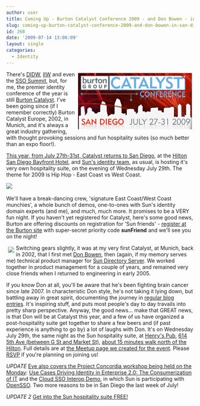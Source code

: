 ```yaml
---
author: user
title: Coming Up - Burton Catalyst Conference 2009 - and Don Bowen - in San Diego!
slug: coming-up-burton-catalyst-conference-2009-and-don-bowen-in-san-diego
id: 268
date: '2009-07-14 13:06:09'
layout: single
categories:
  - Identity
---
```


<span style="margin: 5px; float: right;">[![](images/Catalyst09.png)](http://www.catalyst.burtongroup.com/Na09/)</span> There's [DIDW](http://public.cxo.com/conferences/index.html?conferenceID=51), [IIW](http://iiw.idcommons.net/Main_Page) and even the [SSO Summit](http://www.ssosummit.com/), but, for me, the premier identity conference of the year is still [Burton Catalyst](http://www.catalyst.burtongroup.com/). I've been going since (if I remember correctly) Burton Catalyst Europe, 2002, in Munich, and it's always a great industry gathering, with thought provoking sessions and fun hospitality suites (so much better than an expo floor!).

[This year, from July 27th-31st, Catalyst returns to San Diego](http://www.catalyst.burtongroup.com/Na09/), at the [Hilton San Diego Bayfront Hotel](http://www1.hilton.com/en_US/hi/hotel/SANCCHH-Hilton-San-Diego-Bayfront-California/index.do), and [Sun's identity team](http://www.sun.com/identity/), as usual, is hosting it's very own hospitality suite, on the evening of Wednesday July 29th. The theme for 2009 is Hip Hop - East Coast vs West Coast.

[![](http://blog.superpat.com/mast-3.jpg)](http://www.catalyst.burtongroup.com/NA09/HospitalityMiniSites/Sun/index.html)

We'll have a break-dancing crew, 'signature East Coast/West Coast munchies', a whole bunch of demos, one-to-ones with Sun's identity domain experts (and me), and much, much more. It promises to be a VERY fun night. If you haven't yet registered for Catalyst, here's some good news, Burton are offering discounts on registration for 'Sun friends' - [register at the Burton site](https://burtongroup.wingateweb.com/us09/portal/newreg.ww?__utma=1.746192780695042800.1245875227.1246290367.1246996421.3&__utmb=1.1.10.1246996421&__utmc=1&__utmx=135213410.00004674293961679596:4:1&__utmz=1.1245875227.1.1.utmcsr=prweb.com%7Cutmccn=%28referral%29%7Cutmcmd=referral%7Cutmcct=/releases/burton_group/catalyst_conference/prweb2530924.htm&__utmv=-&__utmk=26178237) with super-secret priority code **sunFriend** and we'll see you on the night!

<span style="margin: 5px; float: left;">[![](http://blog.superpat.com/donbowen.jpeg)](http://www.meetup.com/Don-Bowen-MeetnGreet-at-Burton-Catalyst/calendar/10727458/)</span> Switching gears slightly, it was at my very first Catalyst, at Munich, back in 2002, that I first met [Don Bowen](http://wizidm.wordpress.com/about/), then (again, if my memory serves me) technical product manager for [Sun Directory Server](http://www.sun.com/software/products/directory_srvr_ee/). We worked together in product management for a couple of years, and remained very close friends when I returned to engineering in early 2005\.

If you know Don at all, you'll be aware that he's been fighting brain cancer since late 2007\. In characteristic Don style, he's not taking it lying down, but battling away in great spirit, documenting the journey in [regular blog entries](http://wizidm.wordpress.com/). It's inspiring stuff, and puts most people's day to day travails into pretty sharp perspective. Anyway, the good news... make that GREAT news, is that Don will be at Catalyst this year, and a few of us have organized a post-hospitality suite get together to share a few beers and (if past experience is anything to go by) a lot of laughs with Don. It's on Wednesday July 29th, the same night as the Sun hospitality suite, at [Henry's Pub](http://www.henryspub.com/), [614 5th Ave (between G St and Market St)](http://maps.google.com/maps?f=q&source=s_q&hl=en&geocode=&q=614+5th+Ave,+San+Diego,+CA&sll=32.711965,-117.160435&sspn=0.00928,0.019741&dirflg=w&ie=UTF8&ll=32.713175,-117.160435&spn=0.00928,0.019741&z=16), [about 15 minutes walk north of the Hilton](http://maps.google.com/maps?f=d&source=s_d&saddr=1+Park+Boulevard,+San+Diego,+CA+92101+(Hilton+San+Diego+Bayfront)&daddr=614+5th+Ave,+San+Diego,+CA+92101-6964+(Henry%27s+Pub+Restaurant)&geocode=Fc4H8wEdc1AE-SGblrzj8-S51g%3BFSMl8wEdBkYE-SHSN0XvD3B3UA&hl=en&mra=cc&dirflg=w&sll=32.708365,-117.159045&sspn=0.009732,0.019741&ie=UTF8&z=16). Full details are at [the Meetup page we created for the event](http://www.meetup.com/Don-Bowen-MeetnGreet-at-Burton-Catalyst/calendar/10727458/). Please [RSVP](http://www.meetup.com/Don-Bowen-MeetnGreet-at-Burton-Catalyst/calendar/10727458/) if you're planning on joining us!

_UPDATE_ [Eve also covers the Project Concordia workshop being held on the Monday](http://www.xmlgrrl.com/blog/archives/2009/07/14/consumerizing-it-at-catalyst/): [Use Cases Driving Identity in Enterprise 2.0: The Consumerization of IT](http://projectconcordia.org/index.php/Catalyst_pre-conference_workshop_agenda) and the [Cloud SSO Interop Demo](http://identityblog.burtongroup.com/bgidps/2009/07/cloud-sso-interop-demonstration.html), in which Sun is participating with [OpenSSO](http://opensso.org/). Two more reasons to be in San Diego the last week of July!

_UPDATE 2_ [Get into the Sun hospitality suite FREE!](shhhh-get-into-the-sun-hospitality-suite-at-burton-catalyst-2009-free)